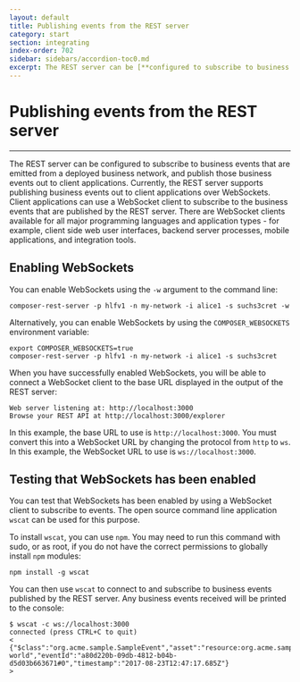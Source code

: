 ```yaml
---
layout: default
title: Publishing events from the REST server
category: start
section: integrating
index-order: 702
sidebar: sidebars/accordion-toc0.md
excerpt: The REST server can be [**configured to subscribe to business events**](./publishing-events.html) that are emitted from a deployed business network, and publish those business events out to client applications.
---
```


# Publishing events from the REST server

---

The REST server can be configured to subscribe to business events that are emitted from a deployed business network, and publish those business events out to client applications. Currently, the REST server supports publishing business events out to client applications over WebSockets. Client applications can use a WebSocket client to subscribe to the business events that are published by the REST server. There are WebSocket clients available for all major programming languages and application types - for example, client side web user interfaces, backend server processes, mobile applications, and integration tools.

## Enabling WebSockets

You can enable WebSockets using the `-w` argument to the command line:

    composer-rest-server -p hlfv1 -n my-network -i alice1 -s suchs3cret -w

Alternatively, you can enable WebSockets by using the `COMPOSER_WEBSOCKETS` environment variable:

    export COMPOSER_WEBSOCKETS=true
    composer-rest-server -p hlfv1 -n my-network -i alice1 -s suchs3cret

When you have successfully enabled WebSockets, you will be able to connect a WebSocket client to the base URL displayed in the output of the REST server:

    Web server listening at: http://localhost:3000
    Browse your REST API at http://localhost:3000/explorer

In this example, the base URL to use is `http://localhost:3000`. You must convert this into a WebSocket URL by changing the protocol from `http` to `ws`. In this example, the WebSocket URL to use is `ws://localhost:3000`.

## Testing that WebSockets has been enabled

You can test that WebSockets has been enabled by using a WebSocket client to subscribe to events. The open source command line application `wscat` can be used for this purpose.

To install `wscat`, you can use `npm`. You may need to run this command with sudo, or as root, if you do not have the correct permissions to globally install `npm` modules:

    npm install -g wscat

You can then use `wscat` to connect to and subscribe to business events published by the REST server. Any business events received will be printed to the console:

    $ wscat -c ws://localhost:3000
    connected (press CTRL+C to quit)
    < {"$class":"org.acme.sample.SampleEvent","asset":"resource:org.acme.sample.SampleAsset#assetId:1","oldValue":"","newValue":"hello world","eventId":"a80d220b-09db-4812-b04b-d5d03b663671#0","timestamp":"2017-08-23T12:47:17.685Z"}
    >
